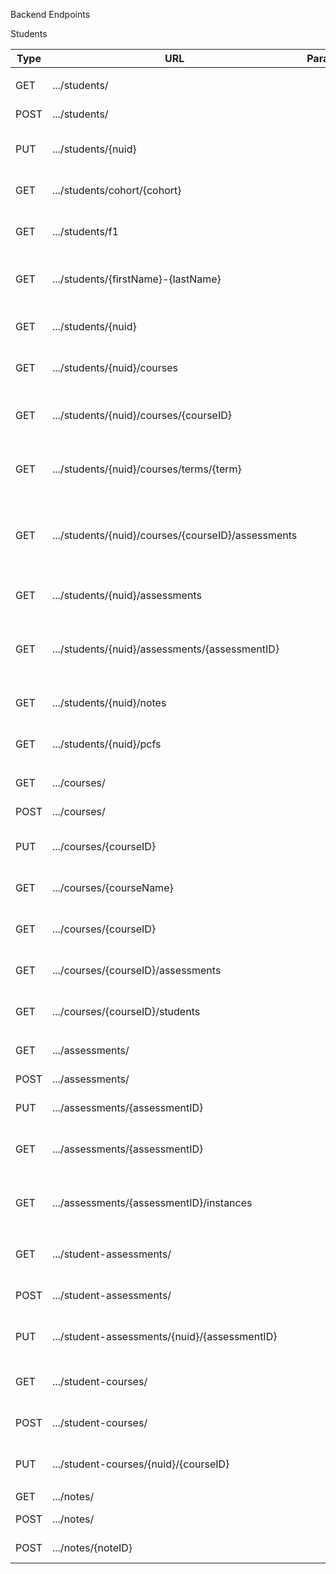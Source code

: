 
Backend Endpoints

Students

| Type        | URL         | Parameters  | Description |
| ----------- | ----------- | ----------- | ----------- |
|  |  |  |  |
| GET | .../students/ |  | Get all students |
| POST | .../students/ |  | Create a new student |
| PUT | .../students/{nuid} |  | Update student with given NUID |
| GET | .../students/cohort/{cohort} |  | Get all students in given cohort |
| GET | .../students/f1 |  | Get all international students |
| GET | .../students/{firstName}-{lastName} |  | Get student with given first and last name |
| GET | .../students/{nuid} |  | Get student with given NUID |
| GET | .../students/{nuid}/courses |  | Get all of a student's courses|
| GET | .../students/{nuid}/courses/{courseID} |  | Get a student's instance of a course |
| GET | .../students/{nuid}/courses/terms/{term} |  | Get all of a student's courses in a term |
| GET | .../students/{nuid}/courses/{courseID}/assessments |  | Get all student's assessment instances from a course |
| GET | .../students/{nuid}/assessments |  | Get all of a student's assessments|
| GET | .../students/{nuid}/assessments/{assessmentID} |  | Get a student's instance of an assessment|
| GET | .../students/{nuid}/notes |  | Get all of a student's notes|
| GET | .../students/{nuid}/pcfs |  | Get all of a student's PCFs|
|  |  |  |  |
| GET | .../courses/ |  | Get all courses |
| POST | .../courses/ |  | Create a course |
| PUT | .../courses/{courseID} |  | Update course with the given ID |
| GET | .../courses/{courseName} |  | Get course with the given name |
| GET | .../courses/{courseID} |  | Get course with the given ID |
| GET | .../courses/{courseID}/assessments |  | Get a course's assessments |
| GET | .../courses/{courseID}/students |  | Get a course's students |
|  |  |  |  |
| GET | .../assessments/ |  | Get all assessments |
| POST | .../assessments/ |  | Create an assessment |
| PUT | .../assessments/{assessmentID} |  | Update an assessment |
| GET | .../assessments/{assessmentID} |  | Get assessment with the given ID |
| GET | .../assessments/{assessmentID}/instances |  | Get all instances of an assessment|
|  |  |  |  |
| GET | .../student-assessments/ |  | Get all assessment instances |
| POST | .../student-assessments/ |  | Create an assessment instance |
| PUT | .../student-assessments/{nuid}/{assessmentID} |  | Update an assessment instance |
|  |  |  |  |
| GET | .../student-courses/ |  | Get all course instances |
| POST | .../student-courses/ |  | Create an course instance |
| PUT | .../student-courses/{nuid}/{courseID} |  | Update an course instance 
|  |  |  |  |
| GET | .../notes/ |  | Get all notes |
| POST | .../notes/ |  | Create a note |
| POST | .../notes/{noteID} |  | Update a note |


